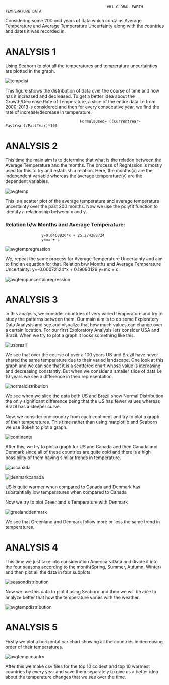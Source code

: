                                                  #H1 GLOBAL EARTH TEMPERATURE DATA

Considering some 200 odd years of data which contains Average Temperature and Average Temperature Uncertainty along with the countries and dates it was recorded in.

#  ANALYSIS 1
Using Seaborn to plot all the temperatures and temperature uncertainties are plotted in the graph.

![tempdist](https://cloud.githubusercontent.com/assets/13572497/25310552/9e0b0ce4-27b4-11e7-9a36-9b7fe11c5a6c.png)

This figure shows the distribution of data over the course of time and how has it increased and decreased. To get a better idea about the Growth/Decrease Rate of Temperature, a slice of the entire data i.e from 2000-2013 is considered and then for every consecutive year, we find the rate of increase/decrease in temperature.

                                     FormulaUsed= ((CurrentYear-PastYear)/PastYear)*100


# **ANALYSIS 2**

This time the main aim is to determine that what is the relation between the Average Temperature and the months.
The process of Regression is mostly used for this to try and establish a relation.
Here, the months(x) are the independent variable whereas the average temperature(y) are the dependent variables.

![avgtemp](https://cloud.githubusercontent.com/assets/13572497/25310576/837afa32-27b5-11e7-8f66-0f5ba38dc141.png)

This is a scatter plot of the average temperature and average temperature uncertainty over the past 200 months.
Now we use the polyfit function to identify a relationship between x and y.

### Relation b/w Months and Average Temperature:
                    y=0.0468826*x + 25.274388724
                    y=mx + c
![avgtempregression](https://cloud.githubusercontent.com/assets/13572497/25310579/989893ac-27b5-11e7-8b1e-aa11a27d305c.png)

We, repeat the same process for Average Temperature Uncertainty and aim to find an equation for that.
Relation b/w Months and Average Temperature Uncertainty:
                   y=-0.00072124*x + 0.19090129
                    y=mx + c

![avgtempuncertainregression](https://cloud.githubusercontent.com/assets/13572497/25310583/afa424ee-27b5-11e7-8a60-c1be81c8bd99.png)

# **ANALYSIS 3**

In this analysis, we consider countries of very varied temperature and try to study the patterns between them. Our main aim is to do some Exploratory Data Analysis and see and visualize that how much values can change over a certain location.
For our first Exploratory Analysis lets consider USA and Brazil.
When we try to plot a graph it looks something like this.

![usbrazil](https://cloud.githubusercontent.com/assets/13572497/25310587/c70c0502-27b5-11e7-80fe-977d43d8f7cd.png)

We see that over the course of over a 100 years US and Brazil have never shared the same temperature due to their varied landscape.
One look at this graph and we can see that it is a scattered chart whose value is increasing and decreasing constantly. But when we consider a smaller slice of data i.e 10 years we see a difference in their representation.

![normaldistribution](https://cloud.githubusercontent.com/assets/13572497/25310588/da9e5cbe-27b5-11e7-9174-b8374119b497.png)

We see when we slice the data both US and Brazil show Normal Distribution the only significant difference being that the US has fewer values whereas Brazil has a steeper curve.

Now, we consider one country from each continent and try to plot a graph of their temperatures. This time rather than using matplotlib and Seaborn we use Bokeh to plot a graph.

![continents](https://cloud.githubusercontent.com/assets/13572497/25310592/ed49a7d8-27b5-11e7-9210-bef69e41810a.png)


After this, we try to plot a graph for US and Canada and then Canada and Denmark since all of these countries are quite cold and there is a high possibility of them having similar trends in temperature.

![uscanada](https://cloud.githubusercontent.com/assets/13572497/25310593/fc6c931a-27b5-11e7-8478-2c6cf7616d4f.png)

![denmarkcanada](https://cloud.githubusercontent.com/assets/13572497/25310599/0ec4ca0a-27b6-11e7-9f82-670b6e74dc8a.png)

US is quite warmer when compared to Canada and Denmark has substantially low temperatures when compared to Canada

Now we try to plot Greenland's Temperature with Denmark

![greelanddenmark](https://cloud.githubusercontent.com/assets/13572497/25310600/1ec364fc-27b6-11e7-9e56-551f91a7413a.png)

We see that Greenland and Denmark follow more or less the same trend in temperatures.

# **ANALYSIS 4**

This time we just take into consideration America's Data and divide it into the four seasons according to the month(Spring, Summer, Autumn, Winter) and then plot all the data in four subplots

![seasondistribution](https://cloud.githubusercontent.com/assets/13572497/25310605/3093d216-27b6-11e7-9bf3-73efe90cc86e.png)

Now we use this data to plot it using Seaborn and then we will be able to analyze better that how the temperature varies with the weather.

![avgtempdistribution](https://cloud.githubusercontent.com/assets/13572497/25310607/3efe243c-27b6-11e7-917c-a8fee58fd30a.png)

# **ANALYSIS 5**

Firstly we plot a horizontal bar chart showing all the countries in decreasing order of their temperatures.

![avgtempcountry](https://cloud.githubusercontent.com/assets/13572497/25310608/5232891c-27b6-11e7-81f4-985e7fb8c9c6.png)

After this we make csv files for the top 10 coldest and top 10 warmest countries by every year and save them separately to give us a better idea about the temperature changes that we see over the time.

